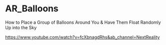 # AR_Balloons
How to Place a Group of Balloons Around You & Have Them Float Randomly Up into the Sky 

https://www.youtube.com/watch?v=fcXbnagdRhs&ab_channel=NextReality
